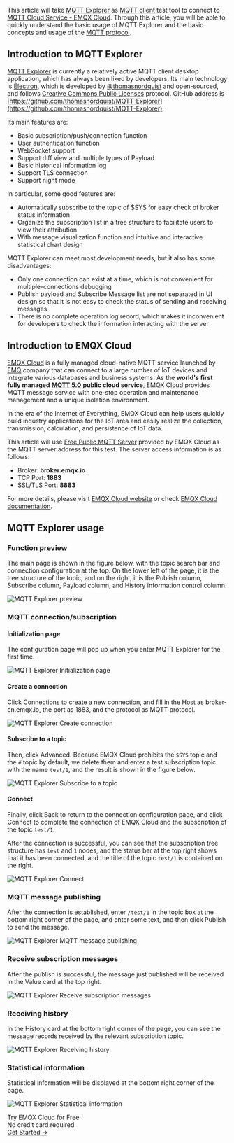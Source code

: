 This article will take [MQTT Explorer](https://mqtt-explorer.com/) as [MQTT client](https://www.emqx.com/en/blog/introduction-to-the-commonly-used-mqtt-client-library) test tool to connect to [MQTT Cloud Service - EMQX Cloud](https://www.emqx.com/en/cloud). Through this article, you will be able to quickly understand the basic usage of MQTT Explorer and the basic concepts and usage of the [MQTT protocol](https://www.emqx.com/en/mqtt).



## Introduction to MQTT Explorer

[MQTT Explorer](https://mqtt-explorer.com/) is currently a relatively active MQTT client desktop application, which has always been liked by developers. Its main technology is [Electron](https://github.com/electron/electron), which is developed by [@thomasnordquist](https://github.com/thomasnordquist) and open-sourced, and follows [Creative Commons Public Licenses](https://wiki.creativecommons.org/wiki/Considerations_for_licensors_and_licensees#Considerations_for_licensees) protocol. GitHub address is [https://github.com/thomasnordquist/MQTT-Explorer](https://github.com/thomasnordquist/MQTT-Explorer).

Its main features are:

- Basic subscription/push/connection function
- User authentication function
- WebSocket support
- Support diff view and multiple types of Payload
- Basic historical information log
- Support TLS connection
- Support night mode

In particular, some good features are:

- Automatically subscribe to the topic of $SYS for easy check of broker status information
- Organize the subscription list in a tree structure to facilitate users to view their attribution
- With message visualization function and intuitive and interactive statistical chart design

MQTT Explorer can meet most development needs, but it also has some disadvantages:

- Only one connection can exist at a time, which is not convenient for multiple-connections debugging
- Publish payload and Subscribe Message list are not separated in UI design so that it is not easy to check the status of sending and receiving messages
- There is no complete operation log record, which makes it inconvenient for developers to check the information interacting with the server



## Introduction to EMQX Cloud

[EMQX Cloud](https://www.emqx.com/en/cloud) is a fully managed cloud-native MQTT service launched by [EMQ](https://www.emqx.com/en) company that can connect to a large number of IoT devices and integrate various databases and business systems. As the **world's first fully managed** [**MQTT 5.0**](https://www.emqx.com/en/mqtt/mqtt5) **public cloud service**, EMQX Cloud provides MQTT message service with one-stop operation and maintenance management and a unique isolation environment.

In the era of the Internet of Everything, EMQX Cloud can help users quickly build industry applications for the IoT area and easily realize the collection, transmission, calculation, and persistence of IoT data.

This article will use [Free Public MQTT Server](https://www.emqx.com/en/mqtt/public-mqtt5-broker) provided by EMQX Cloud as the MQTT server address for this test. The server access information is as follows:

- Broker: **broker.emqx.io**
- TCP Port: **1883**
- SSL/TLS Port: **8883**

For more details, please visit [EMQX Cloud website](https://www.emqx.com/en/cloud) or check [EMQX Cloud documentation](https://docs.emqx.io/cloud/latest/).



## MQTT Explorer usage

### Function preview

The main page is shown in the figure below, with the topic search bar and connection configuration at the top. On the lower left of the page, it is the tree structure of the topic, and on the right, it is the Publish column, Subscribe column, Payload column, and History information control column.

![MQTT Explorer preview](https://assets.emqx.com/images/2d409b0d702597f30f5cd53a7940ab68.png)

### MQTT connection/subscription

#### Initialization page

The configuration page will pop up when you enter MQTT Explorer for the first time.

![MQTT Explorer Initialization page](https://assets.emqx.com/images/a66c05e560827978c1831596f3391495.png)

#### Create a connection

Click Connections to create a new connection, and fill in the Host as broker-cn.emqx.io, the port as 1883, and the protocol as MQTT protocol.

![MQTT Explorer Create connection](https://assets.emqx.com/images/640f91f59964d64d587856c8992158b0.png)

#### Subscribe to a topic

Then, click Advanced. Because EMQX Cloud prohibits the `$SYS` topic and the `#` topic by default, we delete them and enter a test subscription topic with the name `test/1`, and the result is shown in the figure below.

![MQTT Explorer Subscribe to a topic](https://assets.emqx.com/images/7718a737bc39114356ea10cd97bbe89c.png)

#### Connect

Finally, click Back to return to the connection configuration page, and click Connect to complete the connection of EMQX Cloud and the subscription of the topic `test/1`.

After the connection is successful, you can see that the subscription tree structure has `test` and `1` nodes, and the status bar at the top right shows that it has been connected, and the title of the topic `test/1` is contained on the right.

![MQTT Explorer Connect](https://assets.emqx.com/images/5425f6c546aa033e9b07d44eed16ce71.png)

### MQTT message publishing

After the connection is established, enter `/test/1` in the topic box at the bottom right corner of the page, and enter some text, and then click Publish to send the message.

![MQTT Explorer MQTT message publishing](https://assets.emqx.com/images/ff1b9faf9ec30e8510243710449eae38.png)

### Receive subscription messages

After the publish is successful, the message just published will be received in the Value card at the top right.

![MQTT Explorer Receive subscription messages](https://assets.emqx.com/images/e14ee78f54a3a8e50354282eeb545397.png)

### Receiving history

In the History card at the bottom right corner of the page, you can see the message records received by the relevant subscription topic.

![MQTT Explorer Receiving history](https://assets.emqx.com/images/f3f2581c6cba7f370ec7fd712bb51487.png)

### Statistical information

Statistical information will be displayed at the bottom right corner of the page.

![MQTT Explorer Statistical information](https://assets.emqx.com/images/30eed43a6c0bf4e2e3c3ce5df9bc01ae.png)


<section class="promotion">
    <div>
        Try EMQX Cloud for Free
        <div class="is-size-14 is-text-normal has-text-weight-normal">No credit card required</div>
    </div>
    <a href="https://accounts.emqx.com/signup?continue=https://cloud-intl.emqx.com/console/deployments/0?oper=new" class="button is-gradient px-5">Get Started →</a>
</section>
